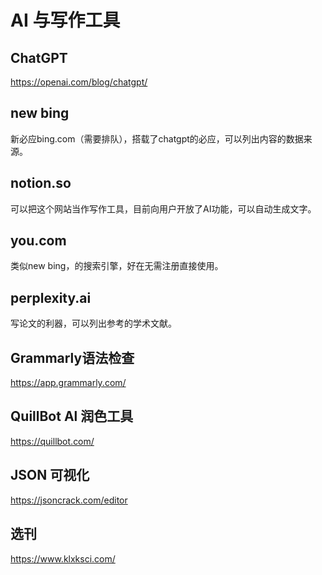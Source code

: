 # AI 与写作工具


## ChatGPT
https://openai.com/blog/chatgpt/

## new bing
新必应bing.com（需要排队），搭载了chatgpt的必应，可以列出内容的数据来源。 

## notion.so
可以把这个网站当作写作工具，目前向用户开放了AI功能，可以自动生成文字。

## you.com 
类似new bing，的搜索引擎，好在无需注册直接使用。

## perplexity.ai

写论文的利器，可以列出参考的学术文献。

## Grammarly语法检查
https://app.grammarly.com/

## QuillBot Al 润色工具

https://quillbot.com/

## JSON 可视化

https://jsoncrack.com/editor

## 选刊

https://www.klxksci.com/
